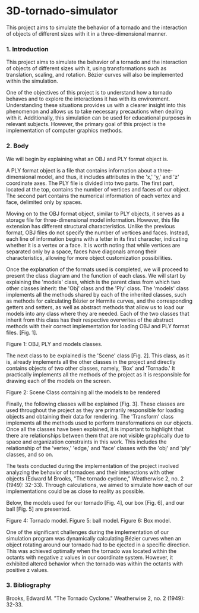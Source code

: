 # 3D-tornado-simulator
This project aims to simulate the behavior of a tornado and the interaction of objects of different sizes with it in a three-dimensional manner.

### 1. Introduction

This project aims to simulate the behavior of a tornado and the interaction of objects of different sizes with it, using transformations such as translation, scaling, and rotation. Bézier curves will also be implemented within the simulation.

One of the objectives of this project is to understand how a tornado behaves and to explore the interactions it has with its environment. Understanding these situations provides us with a clearer insight into this phenomenon and allows us to take necessary precautions when dealing with it. Additionally, this simulation can be used for educational purposes in relevant subjects. However, the primary goal of this project is the implementation of computer graphics methods.

### 2. Body

We will begin by explaining what an OBJ and PLY format object is.

A PLY format object is a file that contains information about a three-dimensional model, and thus, it includes attributes in the 'x,' 'y,' and 'z' coordinate axes. The PLY file is divided into two parts. The first part, located at the top, contains the number of vertices and faces of our object. The second part contains the numerical information of each vertex and face, delimited only by spaces.

Moving on to the OBJ format object, similar to PLY objects, it serves as a storage file for three-dimensional model information. However, this file extension has different structural characteristics. Unlike the previous format, OBJ files do not specify the number of vertices and faces. Instead, each line of information begins with a letter in its first character, indicating whether it is a vertex or a face. It is worth noting that while vertices are separated only by a space, faces have diagonals among their characteristics, allowing for more object customization possibilities.

Once the explanation of the formats used is completed, we will proceed to present the class diagram and the function of each class. We will start by explaining the 'models' class, which is the parent class from which two other classes inherit: the 'Obj' class and the 'Ply' class. The 'models' class implements all the methods shared by each of the inherited classes, such as methods for calculating Bézier or Hermite curves, and the corresponding getters and setters, as well as abstract methods that allow us to load our models into any class where they are needed. Each of the two classes that inherit from this class has their respective overwrites of the abstract methods with their correct implementation for loading OBJ and PLY format files. [Fig. 1].

Figure 1: OBJ, PLY and models classes.

The next class to be explained is the 'Scene' class [Fig. 2]. This class, as it is, already implements all the other classes in the project and directly contains objects of two other classes, namely, 'Box' and 'Tornado.' It practically implements all the methods of the project as it is responsible for drawing each of the models on the screen.

Figure 2: Scene Class containing all the models to be rendered

Finally, the following classes will be explained [Fig. 3]. These classes are used throughout the project as they are primarily responsible for loading objects and obtaining their data for rendering. The 'Transform' class implements all the methods used to perform transformations on our objects. Once all the classes have been explained, it is important to highlight that there are relationships between them that are not visible graphically due to space and organization constraints in this work. This includes the relationship of the 'vertex,' 'edge,' and 'face' classes with the 'obj' and 'ply' classes, and so on.

The tests conducted during the implementation of the project involved analyzing the behavior of tornadoes and their interactions with other objects (Edward M Brooks, "The tornado cyclone," Weatherwise 2, no. 2 (1949): 32-33). Through calculations, we aimed to simulate how each of our implementations could be as close to reality as possible.

Below, the models used for our tornado [Fig. 4], our box [Fig. 6], and our ball [Fig. 5] are presented.

Figure 4: Tornado model.
Figure 5: ball model.
Figure 6: Box model.

One of the significant challenges during the implementation of our simulation program was dynamically calculating Bézier curves when an object rotating around our tornado had to be ejected in a specific direction. This was achieved optimally when the tornado was located within the octants with negative z values in our coordinate system. However, it exhibited altered behavior when the tornado was within the octants with positive z values.

### 3. Bibliography
Brooks, Edward M. "The Tornado Cyclone." Weatherwise 2, no. 2 (1949): 32-33.
